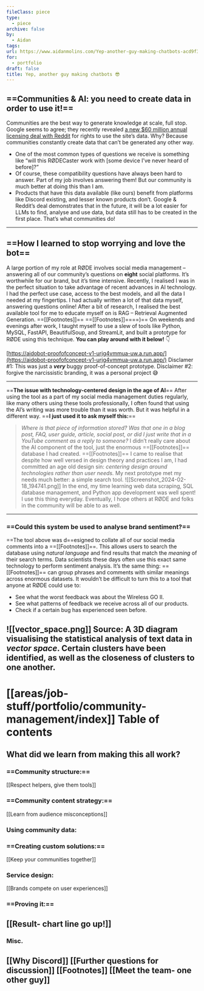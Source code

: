 ```yaml
---
fileClass: piece
type:
  - piece
archive: false
by:
  - Aidan
tags: 
url: https://www.aidanmolins.com/Yep-another-guy-making-chatbots-acd9f34ed95e490394545fe5da49c078
for:
  - portfolio
draft: false
title: Yep, another guy making chatbots 😎
---
```

## ==Communities & AI: you need to create data in order to use it!==
Communities are the best way to generate knowledge at scale, full stop. Google seems to agree; they recently revealed [a new $60 million annual licensing deal with Reddit](https://www.cbsnews.com/news/google-reddit-60-million-deal-ai-training/) for rights to use the site’s data. Why? Because communities constantly create data that can’t be generated any other way.
- One of the most common types of questions we receive is something like “will this RØDECaster work with [some device I’ve never heard of before]?”
- Of course, these compatibility questions have always been hard to answer. Part of my job involves answering them! But our community is much better at doing this than I am.
- Products that have this data available (like ours) benefit from platforms like Discord existing, and lesser known products don’t.
Google & Reddit’s deal demonstrates that in the future, it will be a lot easier for LLMs to find, analyse and use data, but data still has to be created in the first place. That’s what communities do!
---
  
## ==How I learned to stop worrying and love the bot==
A large portion of my role at RØDE involves social media management – answering all of our community’s questions on **eight** social platforms. It’s worthwhile for our brand, but it’s time intensive.
Recently, I realised I was in the perfect situation to take advantage of recent advances in AI technology. I had the perfect use case, access to the best models, and all the data I needed at my fingertips. I had actually written a lot of that data myself, answering questions online!
After a bit of research, I realised the best available tool for me to educate myself on is RAG – Retrieval Augmented Generation.
==[[Footnotes]]== ==[[Footnotes]]====)==
On weekends and evenings after work, I taught myself to use a slew of tools like Python, MySQL, FastAPI, BeautifulSoup, and StreamLit, and built a prototype for RØDE using this technique.
**You can play around with it below!** 👇
  
[https://aidobot-proofofconcept-v1-urjg4vmmua-uw.a.run.app/](https://aidobot-proofofconcept-v1-urjg4vmmua-uw.a.run.app/)
Disclamer \#1: This was just a _**very**_ buggy proof-of-concept prototype. Disclaimer \#2: forgive the narcissistic branding, it was a personal project 😅
  
---
  
==**The issue with technology-centered design in the age of AI**==
After using the tool as a part of my social media management duties regularly, like many others using these tools professionally, I often found that using the AI’s writing was more trouble than it was worth. But it was helpful in a different way.
==**I just used it to ask myself this:**==

> _Where is that piece of information stored? Was that one in a blog post, FAQ, user guide, article, social post, or did I just write that in a YouTube comment as a reply to someone?_
I didn’t really care about the AI component of the tool, just the enormous ==[[Footnotes]]== database I had created. ==[[Footnotes]]==
I came to realise that despite how well versed in design theory and practices I am, I had committed an age old design sin: _centering design around technologies rather than user needs._
My next prototype met my needs much better: a simple search tool.
![[Screenshot_2024-02-18_194741.png]]
In the end, my time learning web data scraping, SQL database management, and Python app development was well spent! I use this thing everyday. Eventually, I hope others at RØDE and folks in the community will be able to as well.
---
  
### ==Could this system be used to analyse brand sentiment?==
==The tool above was d==esigned to collate all of our social media comments into a ==[[Footnotes]]==. This allows users to search the database using _natural language_ and find results that match the _meaning_ of their search terms.
Data scientists these days often use this exact same technology to perform sentiment analysis. It’s the same thing: ==[[Footnotes]]== can group phrases and comments with similar meanings across enormous datasets.
It wouldn’t be difficult to turn this to a tool that anyone at RØDE could use to:
- See what the worst feedback was about the Wireless GO II.
- See what patterns of feedback we receive across all of our products.
- Check if a certain bug has experienced seen before.
  
![[vector_space.png]]
Source: A 3D diagram visualising the statistical analysis of text data in _vector space_. Certain clusters have been identified, as well as the closeness of clusters to one another.
---
# [[areas/job-stuff/portfolio/community-management/index]] Table of contents
## **What did we learn from making this all work?**
### ==Community structure:==
[[Respect helpers, give them tools]]
### ==Community content strategy:==
[[Learn from audience misconceptions]]
### Using community data:
### ==Creating custom solutions:==
[[Keep your communities together]]
### Service design:
[[Brands compete on user experiences]]
### ==Proving it:==
[[Result- chart line go up!]]
---
### Misc.
[[Why Discord]]
[[Further questions for discussion]]
[[Footnotes]]
[[Meet the team- one other guy]]
---